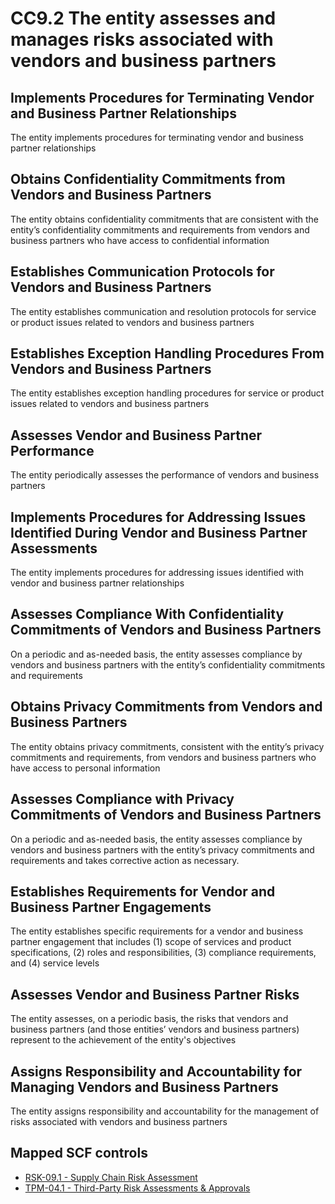 # CC9.2 The entity assesses and manages risks associated with vendors and business partners
## Implements Procedures for Terminating Vendor and Business Partner Relationships
The entity implements procedures for terminating vendor and business partner relationships
## Obtains Confidentiality Commitments from Vendors and Business Partners
The entity obtains confidentiality commitments that are consistent with the entity’s confidentiality commitments and requirements from vendors and business partners who have access to confidential information
## Establishes Communication Protocols for Vendors and Business Partners
The entity establishes communication and resolution protocols for service or product issues related to vendors and business partners
## Establishes Exception Handling Procedures From Vendors and Business Partners
The entity establishes exception handling procedures for service or product issues related to vendors and business partners
## Assesses Vendor and Business Partner Performance
The entity periodically assesses the performance of vendors and business partners
## Implements Procedures for Addressing Issues Identified During Vendor and Business Partner Assessments
The entity implements procedures for addressing issues identified with vendor and business partner relationships
## Assesses Compliance With Confidentiality Commitments of Vendors and Business Partners
On a periodic and as-needed basis, the entity assesses compliance by vendors and business partners with the entity’s confidentiality commitments and requirements
## Obtains Privacy Commitments from Vendors and Business Partners
The entity obtains privacy commitments, consistent with the entity’s privacy commitments and requirements, from vendors and business partners who have access to personal information
## Assesses Compliance with Privacy Commitments of Vendors and Business Partners
On a periodic and as-needed basis, the entity assesses compliance by vendors and business partners with the entity’s privacy commitments and requirements and takes corrective action as necessary.
## Establishes Requirements for Vendor and Business Partner Engagements
The entity establishes specific requirements for a vendor and business partner engagement that includes (1) scope of services and product specifications, (2) roles and responsibilities, (3) compliance requirements, and (4) service levels
## Assesses Vendor and Business Partner Risks
The entity assesses, on a periodic basis, the risks that vendors and business partners (and those entities’ vendors and business partners) represent to the achievement of the entity's objectives
## Assigns Responsibility and Accountability for Managing Vendors and Business Partners
The entity assigns responsibility and accountability for the management of risks associated with vendors and business partners
## Mapped SCF controls
- [RSK-09.1 - Supply Chain Risk Assessment](../scf/rsk-091-supplychainriskassessment.md)
- [TPM-04.1 - Third-Party Risk Assessments & Approvals](../scf/tpm-041-third-partyriskassessments&approvals.md)